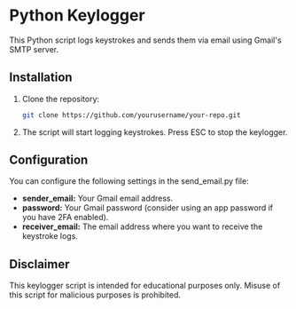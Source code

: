 # Python Keylogger

This Python script logs keystrokes and sends them via email using Gmail's SMTP server.

## Installation

1. Clone the repository:

   ```bash
   git clone https://github.com/yourusername/your-repo.git
2. The script will start logging keystrokes. Press ESC to stop the keylogger.

## Configuration
You can configure the following settings in the send_email.py file:

- **sender_email:** Your Gmail email address.
- **password:** Your Gmail password (consider using an app password if you have 2FA enabled).
- **receiver_email:** The email address where you want to receive the keystroke logs.

## Disclaimer
This keylogger script is intended for educational purposes only. Misuse of this script for malicious purposes is prohibited.
